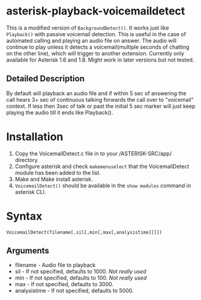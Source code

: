 asterisk-playback-voicemaildetect
=================================

This is a modified version of `BackgroundDetect()`. It works just like `Playback()` with passive voicemail detection. This is useful in the case of automated calling and playing an audio file on answer. The audio will continue to play unless it detects a voicemail(multiple seconds of chatting on the other line), which will trigger to another extension.
Currently only available for Asterisk 1.6 and 1.8. Might work in later versions but not tested.

Detailed Description
--------------------

By default will playback an audio file and if within 5 sec of answering the call hears 3+ sec of continuous talking forwards the call over to "voicemail" context. If less then 3sec of talk or past the initial 5 sec marker will just keep playing the audio till it ends like Playback().

Installation
============

1. Copy the VoicemailDetect.c file in to your /ASTERISK-SRC/app/ directory.
2. Configure asterisk and check `makemenuselect` that the VoicemailDetect module has been added to the list.
3. Make and Make install asterisk.
4. `VoicemailDetect()` should be available in the `show modules` command in asterisk CLI.

Syntax
======

    VoicemailDetect(filename[,sil[,min[,max[,analysistime]]]])
    
Arguments
---------
* filename - Audio file to playback
* sil - If not specified, defaults to 1000. *Not really used*
* min - If not specified, defaults to 100. *Not really used*
* max - If not specified, defaults to 3000.
* analysistime - If not specified, defaults to 5000.